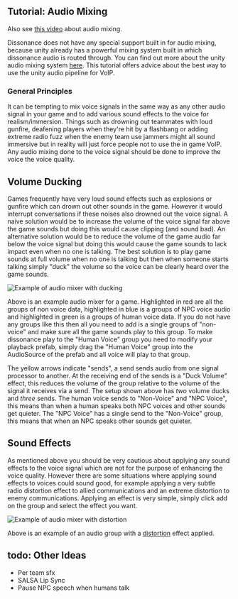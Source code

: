 ## Tutorial: Audio Mixing

Also see [this video](https://youtu.be/HXMYDbuLwVI?t=1516) about audio mixing.

Dissonance does not have any special support built in for audio mixing, because unity already has a powerful mixing system built in which dissonance audio is routed through. You can find out more about the unity audio mixing system [here](http://blogs.unity3d.com/2014/07/24/mixing-sweet-beats-in-unity-5-0/). This tutorial offers advice about the best way to use the unity audio pipeline for VoIP.

### General Principles

It can be tempting to mix voice signals in the same way as any other audio signal in your game and to add various sound effects to the voice for realism/immersion. Things such as drowning out teammates with loud gunfire, deafening players when they're hit by a flashbang or adding extreme radio fuzz when the enemy team use jammers might all sound immersive but in reality will just force people not to use the in game VoIP. Any audio mixing done to the voice signal should be done to improve the voice the voice quality.

## Volume Ducking

Games frequently have very loud sound effects such as explosions or gunfire which can drown out other sounds in the game. However it would interrupt conversations if these noises also drowned out the voice signal. A naive solution would be to increase the volume of the voice signal far above the game sounds but doing this would cause clipping (and sound bad). An alternative solution would be to reduce the volume of the game audio far below the voice signal but doing this would cause the game sounds to lack impact even when no one is talking. The best solution is to play game sounds at full volume when no one is talking but then when someone starts talking simply "duck" the volume so the voice can be clearly heard over the game sounds.

![Example of audio mixer with ducking](/images/AudioMixing_Ducking.png "Example of audio mixer with ducking")

Above is an example audio mixer for a game. Highlighted in red are all the groups of non voice data, highlighted in blue is a groups of NPC voice audio and highlighted in green is a groups of human voice data. If you do not have any groups like this then all you need to add is a single groups of "non-voice" and make sure all the game sounds play to this group. To make dissonance play to the "Human Voice" group you need to modify your playback prefab, simply drag the "Human Voice" group into the AudioSource of the prefab and all voice will play to that group.

The yellow arrows indicate "sends", a send sends audio from one signal processor to another. At the receiving end of the sends is a "Duck Volume" effect, this reduces the volume of the group relative to the volume of the signal it receives via a send. The setup shown above has *two* volume ducks and *three* sends. The human voice sends to "Non-Voice" and "NPC Voice", this means than when a human speaks both NPC voices and other sounds get quieter. The "NPC Voice" has a single send to the "Non-Voice" group, this means that when an NPC speaks other sounds get quieter.

## Sound Effects

As mentioned above you should be very cautious about applying any sound effects to the voice signal which are not for the purpose of enhancing the voice quality. However there are some situations where applying sound effects to voices could sound good, for example applying a very subtle radio distortion effect to allied communications and an extreme distortion to enemy communications. Applying an effect is very simple, simply click add on the group and select the effect you want.

![Example of audio mixer with distortion](/images/AudioMixing_Distortion.png "Example of audio mixer with distortion")

Above is an example of an audio group with a [distortion](https://docs.unity3d.com/Manual/class-AudioDistortionEffect.html) effect applied.

## todo: Other Ideas

 - Per team sfx
 - SALSA Lip Sync
 - Pause NPC speech when humans talk